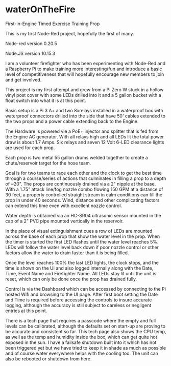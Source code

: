 # waterOnTheFire
First-in-Engine Timed Exercise Training Prop

This is my first Node-Red project, hopefully the first of many.

Node-red version 0.20.5

Node.JS version 10.15.3

I am a volunteer firefighter who has been experimenting with Node-Red and a Raspberry Pi to make training more interesting/fun and introduce a basic level of competitiveness that will hopefully encourage new members to join and get involved.

This project is my first attempt and grew from a Pi Zero W stuck in a hollow vinyl post cover with some LEDs drilled into it and a 5 gallon bucket with a float switch into what it is at this point.

Basic setup is a Pi 3 A+ and two 8xrelays installed in a waterproof box with waterproof connectors drilled into the side that have 50' cables extended to the two props and a power cable extending back to the Engine.

The Hardware is powered vie a PoE+ injector and splitter that is fed from the Engine AC generator. With all relays high and all LEDs lit the total power draw is about 1.7 Amps. Six relays and seven 12 Volt 6-LED clearance lights are used for each prop.

Each prop is two metal 55 gallon drums welded together to create a chute/reservoir target for the hose team.

Goal is for two teams to race each other and the clock to get the best time through a course/series of actions that culminates in filling a prop to a depth of ~20". The props are continuously drained via a 2" nipple at the base. With a 1.75" attack line/fog nozzle combo flowing 150 GPM at a distance of 30 feet, a properly controlled straight stream in calm conditions can fill the prop in under 40 seconds. Wind, distance and other complicating factors can extend this time even with excellent nozzle control.

Water depth is obtained via an HC-SR04 ultrasonic sensor mounted in the cap of a 2" PVC pipe mounted vertically in the reservoir.

In the place of visual extinguishment cues a row of LEDs are mounted across the base of each prop that show the water level in the prop. When the timer is started the first LED flashes until the water level reaches 5%. LEDs will follow the water level back down if poor nozzle control or other factors allow the water to drain faster than it is being filled.

Once the level reaches 100% the last LED lights, the clock stops, and the time is shown on the UI and also logged internally along with the Date, Time, Event Name and Firefighter Name. All LEDs stay lit until the unit is reset, which can only be done once the prop has drained fully.

Control is via the Dashboard which can be accessed by connecting to the Pi hosted Wifi and browsing to the UI page. After first boot setting the Date and Time is required before accessing the controls to insure accurate logging, although the accuracy is still subject to careless or negligent entries at this point.

There is a tech page that requires a passcode where the empty and full levels can be calibrated, although the defaults set on start-up are proving to be accurate and consistent so far. This tech page also shows the CPU temp, as well as the temp and humidity inside the box, which can get quite hot exposed in the sun. I have a failsafe shutdown built into it which has not been triggered yet but we have tried to keep it in shade as much as possible and of course water everywhere helps with the cooling too. The unit can also be rebooted or shutdown from here.


